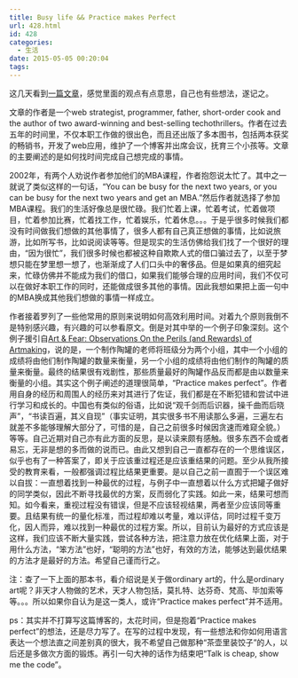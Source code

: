 ```yaml
---
title: Busy life && Practice makes Perfect
url: 428.html
id: 428
categories:
  - 生活
date: 2015-05-05 00:20:04
tags:
---
```


这几天看到[一篇文章](http://www.feld.com/archives/2014/10/find-time-accomplish-anything.html)，感觉里面的观点有点意思，自己也有些想法，遂记之。

文章的作者是一个web strategist, programmer, father, short-order cook and the author of two award-winning and best-selling techothrillers。作者在过去五年的时间里，不仅本职工作做的很出色，而且还出版了多本图书，包括两本获奖的畅销书，开发了web应用，维护了一个博客并出席会议，抚育三个小孩等。文章的主要阐述的是如何找时间完成自己想完成的事情。

2002年，有两个人劝说作者参加他们的MBA课程，作者抱怨说太忙了。其中之一就说了类似这样的一句话，“You can be busy for the next two years, or you can be busy for the next two years and get an MBA.”然后作者就选择了参加MBA课程。我们的生活好像总是很忙碌。我们忙着上课，忙着考试，忙着做项目，忙着参加比赛，忙着找工作，忙着娱乐，忙着休息。。。于是乎很多时候我们都没有时间做我们想做的其他事情了，很多人都有自己真正想做的事情，比如说旅游，比如所写书，比如说阅读等等。但是现实的生活仿佛给我们找了一个很好的理由，“因为很忙”，我们很多时候也都被这种自欺欺人式的借口骗过去了，以至于梦想只能在梦里想一想了，也渐渐成了人们口头中的奢侈品。但是如果真的细究起来，忙碌仿佛并不能成为我们的借口，如果我们能够合理的应用时间，我们不仅可以在做好本职工作的同时，还能做成很多其他的事情。因此我想如果把上面一句中的MBA换成其他我们想做的事情一样成立。

作者接着罗列了一些他常用的原则来说明如何高效利用时间。对着九个原则我倒不是特别感兴趣，有兴趣的可以参看原文。倒是对其中举的一个例子印象深刻。这个例子援引自[Art & Fear: Observations On the Perils (and Rewards) of Artmaking](http://www.amazon.com/Art-Fear-Observations-Rewards-Artmaking/dp/0961454733/)，说的是，一个制作陶罐的老师将班级分为两个小组，其中一个小组的成绩将由他们制作陶罐的数量来衡量，另一个小组的成绩将由他们制作的陶罐的质量来衡量。最终的结果很有戏剧性，那些质量最好的陶罐作品反而都是由以数量来衡量的小组。其实这个例子阐述的道理很简单，“Practice makes perfect”。作者用自身的经历和周围人的经历来对其进行了佐证，我们都是在不断犯错和尝试中进行学习和成长的。中国也有类似的俗语，比如说“观千剑而后识器，操千曲而后晓声”，“书读百遍，其义自现”（事实证明，其实很多书不用读那么多遍，三遍左右就差不多能够理解大部分了，可惜的是，自己之前很多时候因贪速而难窥全貌。）等等。自己近期对自己亦有此方面的反思，是以读来颇有感触。很多东西不会或者易忘，无非是想的多而做的说而已。由此又想到自己一直都存在的一个思维误区，似乎也有了一种答案了，即关于应该重过程还是应该重结果的问题。至少从我所接受的教育来看，一般都强调过程比结果更重要。是以自己之前一直囿于一个误区难以自拔：一直想着找到一种最优的过程，与例子中一直想着以什么方式把罐子做好的同学类似，因此不断寻找最优的方案，反而弱化了实践。如此一来，结果可想而知。如今看来，重视过程没有错误，但是不应该轻视结果，两者至少应该同等重要。且结果有统一的量化标准，而过程却难以考量，难以评估，同时过程千变万化，因人而异，难以找到一种最优的过程方案。所以，目前认为最好的方式应该是这样，我们应该不断大量实践，尝试各种方法，把注意力放在优化结果上面，对于用什么方法，“笨方法”也好，“聪明的方法”也好，有效的方法，能够达到最优结果的方法才是最好的方法。希望自己谨而行之。

注：查了一下上面的那本书，看介绍说是关于做ordinary art的，什么是ordinary art呢？非天才人物做的艺术，天才人物包括，莫扎特、达芬奇、梵高、毕加索等等。。。所以如果你自认为是这一类人，或许“Practice makes perfect”并不适用。

ps：其实并不打算写这篇博客的，太花时间，但是抱着“Practice makes perfect”的想法，还是尽力写了。在写的过程中发现，有一些想法和你如何用语言表达一个想法直之间差别真的很大，我不希望自己做那种“茶壶里装饺子”的人，以后还是多做次方面的锻炼。再引一句大神的话作为结束吧“Talk is cheap, show me the code”。